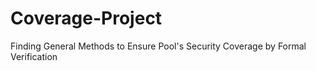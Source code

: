 # Coverage-Project
Finding General Methods to Ensure Pool's Security Coverage by Formal Verification
